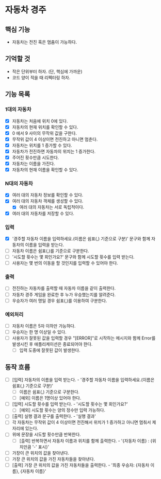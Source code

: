 # 자동차 경주

## 핵심  기능

- 자동차는 전진 혹은 멈춤이 가능하다.

## 기억할 것

- 작은 단위부터 하자. (단, 핵심에 가까운)
- 코드 양이 적을 때 리펙터링 하자.

## 기능 목록

### 1대의 자동차

- [x] 자동차는 처음에 위치 0에 있다.
- [x] 자동차의 현재 위치를 확인할 수 있다.
- [x] 0 에서 9 사이의 무작위 값을 구한다.
- [x] 무작위 값이 4 이상이면 전진하고 아니면 멈춘다.
- [x] 자동차는 위치를 1 증가할 수 있다.
- [x] 자동차가 전진하면 자동차의 위치는 1 증가한다.
- [x] 주어진 횟수만큼 시도한다.
- [x] 자동차는 이름을 가진다.
- [x] 자동차의 현재 이름을 확인할 수 있다.

### N대의 자동차

- [x] 여러 대의 자동차 정보를 확인할 수 있다.
- [x] 여러 대의 자동차 객체를 생성할 수 있다.
  - [x] 여러 대의 자동차는 서로 독립적이다.
- [x] 여러 대의 자동차를 저장할 수 있다.

### 입력

- [x] '경주할 자동차 이름을 입력하세요.(이름은 쉼표(,) 기준으로 구분)' 문구와 함께 자동차의 이름을 입력을 받는다.
- [ ] 자동차 이름은 쉼표(,)를 기준으로 구분한다.
- [ ] '시도할 횟수는 몇 회인가요?' 문구와 함께 시도할 횟수를 입력 받는다.
- [ ] 사용자는 몇 번의 이동을 할 것인지를 입력할 수 있어야 한다.

### 출력

- [ ] 전진하는 자동차를 출력할 때 자동차 이름을 같이 출력한다.
- [ ] 자동차 경주 게임을 완료한 후 누가 우승했는지를 알려준다.
- [ ] 우승자가 여러 명일 경우 쉼표(,)를 이용하여 구분한다.

### 예외처리

- [ ] 자동차 이름은 5자 이하만 가능하다.
- [ ] 우승자는 한 명 이상일 수 있다.
- [ ] 사용자가 잘못된 값을 입력할 경우 "[ERROR]"로 시작하는 메시지와 함께 Error를 발생시킨 후 애플리케이션은 종료되어야 한다.
  - [ ] 입력 도중에 잘못된 값이 발생한다.

## 동작 흐름

- [ ] [입력] 자동차의 이름을 입력 받는다. - '경주할 자동차 이름을 입력하세요.(이름은 쉼표(,) 기준으로 구분)'
  - [ ] 이름은 쉼표(,) 기준으로 구분한다.
  - [ ] [예외] 이름은 1명이상 있어야 한다.
- [ ] [입력] 시도할 횟수를 입력 받는다. - '시도할 횟수는 몇 회인가요?'
  - [ ] [예외] 시도할 횟수는 양의 정수만 입력 가능하다.
- [ ] [출력] 실행 결과 문구를 출력한다. - '실행 결과'
- [ ] 각 자동차는 무작위 값이 4 이상이면 전진해서 위치가 1 증가하고 아니면 멈춰서 제자리에 있는다.
- [ ] 위에 문장을 시도할 횟수만큼 반복한다.
  - [ ] [출력] 반복하면서 자동차 이름과 위치를 함께 출력한다. - '{자동차 이름} : {위치만큼 '-' 표시}'
- [ ] 가장이 큰 위치의 값을 찾아낸다.
- [ ] 가장 큰 위치의 값을 가진 자동차들을 찾아낸다.
- [ ] [출력] 가장 큰 위치의 값을 가진 자동차들을 출력한다. - '최종 우승자: {자동차 이름}, {자동차 이름}'
